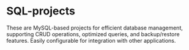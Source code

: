 # SQL-projects
These are MySQL-based projects for efficient database management, supporting CRUD operations, optimized queries, and backup/restore features. Easily configurable for integration with other applications.
